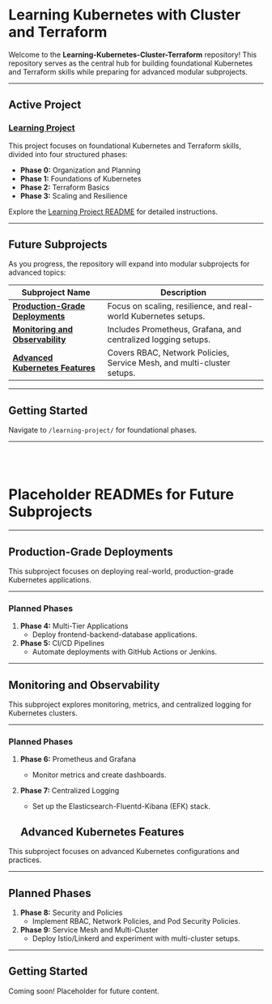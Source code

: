# **Learning Kubernetes with Cluster and Terraform**

Welcome to the **Learning-Kubernetes-Cluster-Terraform** repository! This repository serves as the central hub for building foundational Kubernetes and Terraform skills while preparing for advanced modular subprojects.

---

## **Active Project**

### [Learning Project](./learning-project/README.md)

This project focuses on foundational Kubernetes and Terraform skills, divided into four structured phases:
- **Phase 0:** Organization and Planning
- **Phase 1:** Foundations of Kubernetes
- **Phase 2:** Terraform Basics
- **Phase 3:** Scaling and Resilience

Explore the [Learning Project README](./learning-project/README.md) for detailed instructions.

---

## **Future Subprojects**

As you progress, the repository will expand into modular subprojects for advanced topics:

| **Subproject Name**                  | **Description**                                                                 |
|--------------------------------------|---------------------------------------------------------------------------------|
| **[Production-Grade Deployments](./future-projects/production-grade-deployments/README.md)**     | Focus on scaling, resilience, and real-world Kubernetes setups.                 |
| **[Monitoring and Observability](./future-projects/monitoring-and-observability/README.md)**     | Includes Prometheus, Grafana, and centralized logging setups.                   |
| **[Advanced Kubernetes Features](./future-projects/advanced-kubernetes-features/README.md)**     | Covers RBAC, Network Policies, Service Mesh, and multi-cluster setups.          |

---

## **Getting Started**

Navigate to `/learning-project/` for foundational phases.

---



<br><br>

# **Placeholder READMEs for Future Subprojects**




---

## **Production-Grade Deployments**
This subproject focuses on deploying real-world, production-grade Kubernetes applications.

---

### Planned Phases

1. **Phase 4:** Multi-Tier Applications
   - Deploy frontend-backend-database applications.
2. **Phase 5:** CI/CD Pipelines
   - Automate deployments with GitHub Actions or Jenkins.

---

## **Monitoring and Observability**

This subproject explores monitoring, metrics, and centralized logging for Kubernetes clusters.

---

### **Planned Phases**

1. **Phase 6:** Prometheus and Grafana
   - Monitor metrics and create dashboards.
2. **Phase 7:** Centralized Logging
   - Set up the Elasticsearch-Fluentd-Kibana (EFK) stack.



   ## **Advanced Kubernetes Features**

This subproject focuses on advanced Kubernetes configurations and practices.

---

## **Planned Phases**

1. **Phase 8:** Security and Policies
   - Implement RBAC, Network Policies, and Pod Security Policies.
2. **Phase 9:** Service Mesh and Multi-Cluster
   - Deploy Istio/Linkerd and experiment with multi-cluster setups.

---

## **Getting Started**

Coming soon! Placeholder for future content.